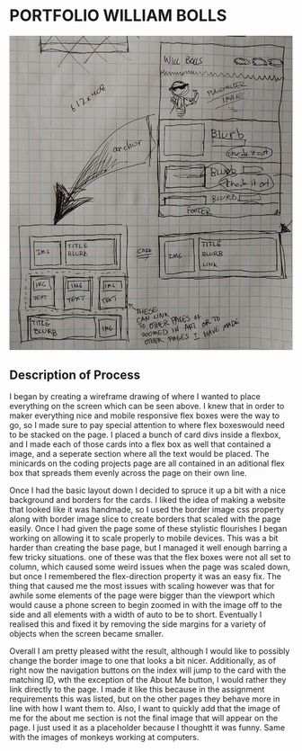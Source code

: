 # PORTFOLIO WILLIAM BOLLS

![wireframe](/assets/images/readme-image.png)

## Description of Process
I began by creating a wireframe drawing of where I wanted to place everything on the screen which can be seen above.
I knew that in order to maker everything nice and mobile responsive flex boxes were the way to go, so I made sure to pay special attention to where flex boxeswould need to be stacked on the page.
I placed a bunch of card divs inside a flexbox, and I made each of those cards into a flex box as well that contained a image, and a seperate section where all the text would be placed.
The minicards on the coding projects page are all contained in an aditional flex box that spreads them evenly across the page on their own line.

Once I had the basic layout down I decided to spruce it up a bit with a nice background and borders for the cards. 
I liked the idea of making a website that looked like it was handmade, so I used the border image css property along with border image slice to create borders that scaled with the page easily.
Once I had given the page some of these stylistic flourishes I began working on allowing it to scale properly to mobile devices. This was a bit harder than creating the base page, but I managed it well enough barring a few tricky situations.
one of these was that the flex boxes were not all set to column, which caused some weird issues when the page was scaled down, but once I remembered the flex-direction property it was an easy fix.
The thing that caused me the most issues with scaling however was that for awhile some elements of the page were bigger than the viewport which would cause a phone screen to begin zoomed in with the image off to the side and all elements with a width of auto to be to short.
Eventually I realised this and fixed it by removing the side margins for a variety of objects when the screen became smaller.

Overall I am pretty pleased witht the result, although I would like to possibly change the border image to one that looks a bit nicer.
Additionally, as of right now the navigation buttons on the index will jump to the card with the matching ID, wth the exception of the About Me button, I would rather they link directly to the page.
I made it like this because in the assignment requirements this was listed, but on the other pages they behave more in line with how I want them to.
Also, I want to quickly add that the image of me for the about me section is not the final image that will appear on the page. I just used it as a placeholder because I thoughtt it was funny. Same with the images of monkeys working at computers.
